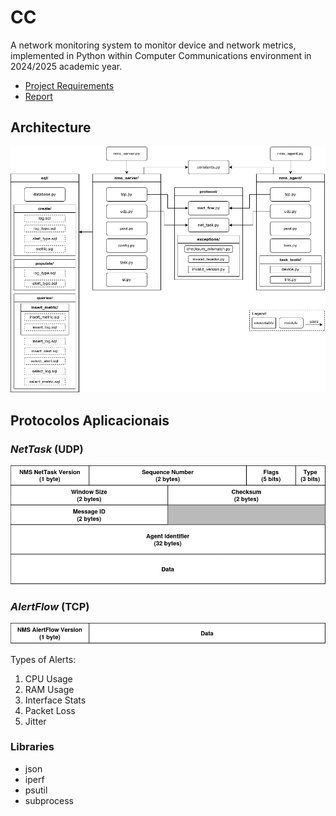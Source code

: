 # CC

A network monitoring system to monitor device and network metrics,
implemented in Python within Computer Communications environment in 2024/2025 academic year.

- [Project Requirements](project.pdf)
- [Report](report/output/main.pdf)

## Architecture

![Architecture](report/img/architecture.png)

## Protocolos Aplicacionais

### *NetTask* (UDP)

![NetTask Header](report/img/nettask_header.png)

### *AlertFlow* (TCP)

![AlertFlow Header](report/img/alertflow_header.png)

Types of Alerts:
1. CPU Usage
2. RAM Usage
3. Interface Stats
4. Packet Loss
5. Jitter

### Libraries

- json
- iperf
- psutil
- subprocess
